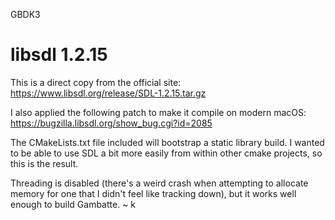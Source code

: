 GBDK3

libsdl 1.2.15
=============

This is a direct copy from the official site:
https://www.libsdl.org/release/SDL-1.2.15.tar.gz

I also applied the following patch to make it compile on modern macOS:
https://bugzilla.libsdl.org/show_bug.cgi?id=2085

The CMakeLists.txt file included will bootstrap a static library build.  I wanted to be able to use SDL a bit more easily from within other cmake projects, so this is the result.  

Threading is disabled (there's a weird crash when attempting to allocate memory for one that I didn't feel like tracking down), but it works well enough to build Gambatte.
~ k


